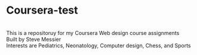 # Coursera-test
<br>This is a repositoruy for my Coursera Web design course assignments
<br>Built by Steve Messier
<br>Interests are Pediatrics, Neonatology, Computer design, Chess, and Sports
